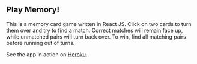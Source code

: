 ## Play Memory!

This is a memory card game written in React JS. Click on two cards to turn them over and try to find a match. Correct matches will remain face up, while unmatched pairs will turn back over. To win, find all matching pairs before running out of turns.

See the app in action on [Heroku](https://play-memory.herokuapp.com/). 